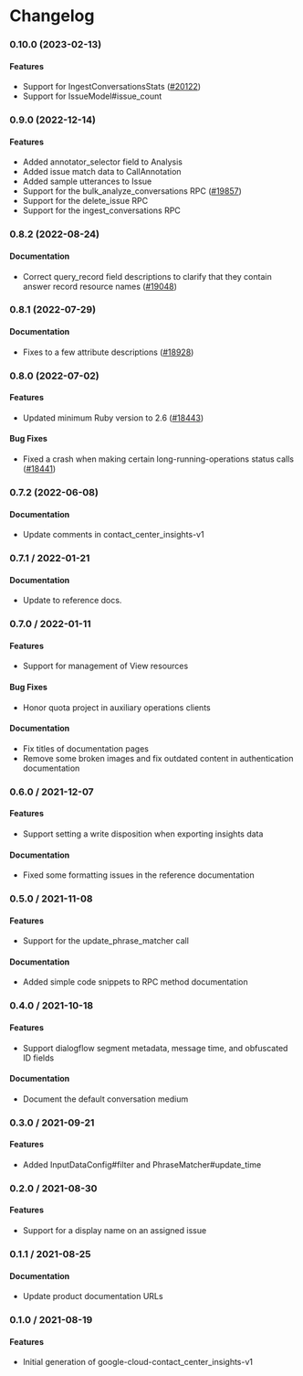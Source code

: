 # Changelog

### 0.10.0 (2023-02-13)

#### Features

* Support for IngestConversationsStats ([#20122](https://github.com/googleapis/google-cloud-ruby/issues/20122)) 
* Support for IssueModel#issue_count 

### 0.9.0 (2022-12-14)

#### Features

* Added annotator_selector field to Analysis 
* Added issue match data to CallAnnotation 
* Added sample utterances to Issue 
* Support for the bulk_analyze_conversations RPC ([#19857](https://github.com/googleapis/google-cloud-ruby/issues/19857)) 
* Support for the delete_issue RPC 
* Support for the ingest_conversations RPC 

### 0.8.2 (2022-08-24)

#### Documentation

* Correct query_record field descriptions to clarify that they contain answer record resource names ([#19048](https://github.com/googleapis/google-cloud-ruby/issues/19048)) 

### 0.8.1 (2022-07-29)

#### Documentation

* Fixes to a few attribute descriptions ([#18928](https://github.com/googleapis/google-cloud-ruby/issues/18928)) 

### 0.8.0 (2022-07-02)

#### Features

* Updated minimum Ruby version to 2.6 ([#18443](https://github.com/googleapis/google-cloud-ruby/issues/18443)) 
#### Bug Fixes

* Fixed a crash when making certain long-running-operations status calls ([#18441](https://github.com/googleapis/google-cloud-ruby/issues/18441)) 

### 0.7.2 (2022-06-08)

#### Documentation

* Update comments in contact_center_insights-v1

### 0.7.1 / 2022-01-21

#### Documentation

* Update to reference docs.

### 0.7.0 / 2022-01-11

#### Features

* Support for management of View resources

#### Bug Fixes

* Honor quota project in auxiliary operations clients

#### Documentation

* Fix titles of documentation pages
* Remove some broken images and fix outdated content in authentication documentation

### 0.6.0 / 2021-12-07

#### Features

* Support setting a write disposition when exporting insights data

#### Documentation

* Fixed some formatting issues in the reference documentation

### 0.5.0 / 2021-11-08

#### Features

* Support for the update_phrase_matcher call

#### Documentation

* Added simple code snippets to RPC method documentation

### 0.4.0 / 2021-10-18

#### Features

* Support dialogflow segment metadata, message time, and obfuscated ID fields

#### Documentation

* Document the default conversation medium

### 0.3.0 / 2021-09-21

#### Features

* Added InputDataConfig#filter and PhraseMatcher#update_time

### 0.2.0 / 2021-08-30

#### Features

* Support for a display name on an assigned issue

### 0.1.1 / 2021-08-25

#### Documentation

* Update product documentation URLs

### 0.1.0 / 2021-08-19

#### Features

* Initial generation of google-cloud-contact_center_insights-v1
